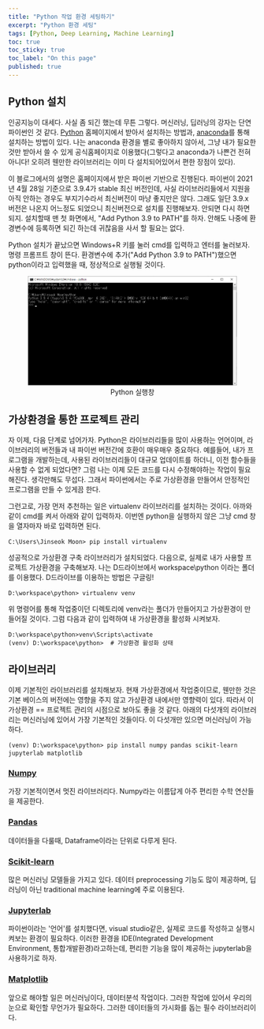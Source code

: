 ```yaml
---
title: "Python 작업 환경 세팅하기"
excerpt: "Python 환경 세팅"
tags: [Python, Deep Learning, Machine Learning]
toc: true
toc_sticky: true
toc_label: "On this page"
published: true
---
```


## Python 설치
인공지능이 대세다. 사실 좀 되긴 했는데 무튼 그렇다. 머신러닝, 딥러닝의 강자는 단연 파이썬인 것 같다. 
[Python](https://www.python.org/downloads/) 홈페이지에서 받아서 설치하는 방법과, [anaconda](https://www.anaconda.com/)를 통해 설치하는 방법이 있다.
나는 anaconda 환경을 별로 좋아하지 않아서, 그냥 내가 필요한것만 받아서 쓸 수 있게 공식홈페이지로 이용했다(그렇다고 anaconda가 나쁜건 전혀 아니다! 오히려 웬만한 라이브러리는 이미 다 설치되어있어서 편한 장점이 있다).

이 블로그에서의 설명은 홈페이지에서 받은 파이썬 기반으로 진행된다. 파이썬이 2021년 4월 28일 기준으로 3.9.4가 stable 최신 버전인데, 사실 라이브러리들에서 지원을 아직 안하는 경우도 부지기수라서 최신버전이 마냥 좋지만은 않다. 
그래도 일단 3.9.x 버전은 나온지 어느정도 되었으니 최신버전으로 설치를 진행해보자. 안되면 다시 하면 되지.
설치할때 맨 첫 화면에서, "Add Python 3.9 to PATH"를 하자. 안해도 나중에 환경변수에 등록하면 되긴 하는데 귀찮음을 사서 할 필요는 없다.

Python 설치가 끝났으면 Windows+R 키를 눌러 cmd를 입력하고 엔터를 눌러보자. 명령 프롬프트 창이 뜬다. 환경변수에 추가("Add Python 3.9 to PATH")했으면 python이라고 입력했을 때, 정상적으로 실행될 것이다.

<center>
	<figure> <img src="/Images/20210428/cmd.png" alt="python 실행 화면"/>
    <figcaption>Python 실행창</figcaption>
    </figure>
</center>

## 가상환경을 통한 프로젝트 관리
자 이제, 다음 단계로 넘어가자. Python은 라이브러리들을 많이 사용하는 언어이며, 라이브러리의 버전들과 내 파이썬 버전간에 호환이 매우매우 중요하다. 예를들어, 내가 프로그램을 개발하는데, 사용된 라이브러리들이 대규모 업데이트를 하더니, 이전 함수들을 사용할 수 없게 되었다면?
그럼 나는 이제 모든 코드를 다시 수정해야하는 작업이 필요해진다. 생각만해도 무섭다. 그래서 파이썬에서는 주로 가상환경을 만들어서 안정적인 프로그램을 만들 수 있게끔 한다.

그런고로, 가장 먼저 추천하는 일은 virtualenv 라이브러리를 설치하는 것이다.
아까와 같이 cmd를 켜서 아래와 같이 입력하자. 이번엔 python을 실행하지 않은 그냥 cmd 창을 열자마자 바로 입력하면 된다.

```
C:\Users\Jinseok Moon> pip install virtualenv
```

성공적으로 가상환경 구축 라이브러리가 설치되었다. 다음으로, 실제로 내가 사용할 프로젝트 가상환경을 구축해보자. 나는 D드라이브에서 workspace\python 이라는 폴더를 이용했다. D드라이브를 이용하는 방법은 구글링!

```
D:\workspace\python> virtualenv venv
```

위 명령어를 통해 작업중이던 디렉토리에 venv라는 폴더가 만들어지고 가상환경이 만들어질 것이다. 그럼 다음과 같이 입력하여 내 가상환경을 활성화 시켜보자.

```
D:\workspace\python>venv\Scripts\activate
(venv) D:\workspace\python>  # 가상환경 활성화 상태
```
## 라이브러리
이제 기본적인 라이브러리를 설치해보자. 현재 가상환경에서 작업중이므로, 웬만한 것은 기본 베이스의 버전에는 영향을 주지 않고 가상환경 내에서만 영향력이 있다. 따라서 이 가상환경 == 프로젝트 관리의 시점으로 보아도 좋을 것 같다. 아래의 다섯개의 라이브러리는 머신러닝에 있어서 가장 기본적인 것들이다. 이 다섯개만 있으면 머신러닝이 가능하다.

```
(venv) D:\workspace\python> pip install numpy pandas scikit-learn jupyterlab matplotlib
```

### [Numpy](https://numpy.org/)
가장 기본적이면서 멋진 라이브러리다. Numpy라는 이름답게 아주 편리한 수학 연산들을 제공한다.

### [Pandas](https://pandas.pydata.org/)
데이터들을 다룰때, Dataframe이라는 단위로 다루게 된다.

### [Scikit-learn](https://scikit-learn.org/stable/)
많은 머신러닝 모델들을 가지고 있다. 데이터 preprocessing 기능도 많이 제공하며, 딥러닝이 아닌 traditional machine learning에 주로 이용된다.

### [Jupyterlab](https://jupyterlab.readthedocs.io/en/stable/)
파이썬이라는 '언어'를 설치했다면, visual studio같은, 실제로 코드를 작성하고 실행시켜보는 환경이 필요하다. 이러한 환경을 IDE(Integrated Development Environment, 통합개발환경)라고하는데, 편리한 기능을 많이 제공하는 jupyterlab을 사용하기로 하자.

### [Matplotlib](https://matplotlib.org/)
앞으로 해야할 일은 머신러닝이다, 데이터분석 작업이다. 그러한 작업에 있어서 우리의 눈으로 확인할 무언가가 필요하다. 그러한 데이터들의 가시화를 돕는 필수 라이브러리이다.